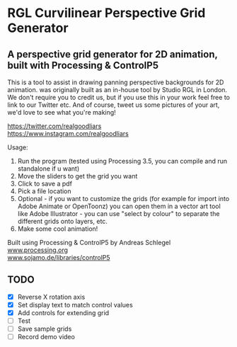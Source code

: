 # RGL Curvilinear Perspective Grid Generator
## A perspective grid generator for 2D animation, built with Processing & ControlP5

This is a tool to assist in drawing panning perspective backgrounds for 2D animation.
was originally built as an in-house tool by Studio RGL in London. We don't require you to credit us, but if you use this in your work feel free to link to our Twitter etc. And of course, tweet us some pictures of your art, we'd love to see what you're making!

https://twitter.com/realgoodliars  
https://www.instagram.com/realgoodliars

Usage:
 1) Run the program (tested using Processing 3.5, you can compile and run standalone if u want)
 3) Move the sliders to get the grid you want
 4) Click to save a pdf
 2) Pick a file location
 4) Optional - if you want to customize the grids (for example for import into Adobe Animate or OpenToonz) you can open them in a vector art tool like Adobe Illustrator - you can use "select by colour" to separate the different grids onto layers, etc.
 5) Make some cool animation!

Built using Processing & ControlP5 by Andreas Schlegel  
www.processing.org  
www.sojamo.de/libraries/controlP5

## TODO
- [x] Reverse X rotation axis
- [x] Set display text to match control values
- [x] Add controls for extending grid
- [ ] Test
- [ ] Save sample grids
- [ ] Record demo video
